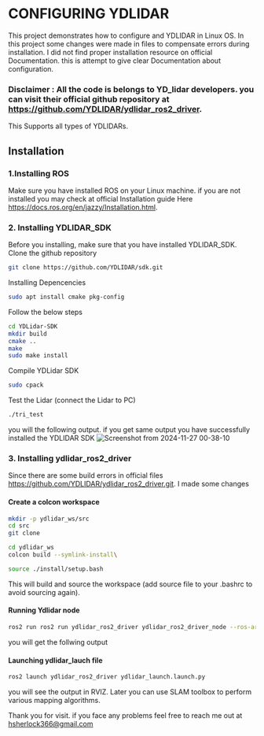
# CONFIGURING YDLIDAR 

This project demonstrates how to configure and YDLIDAR in Linux OS.
In this project some changes were made in files to compensate errors during installation. I did not find proper installation resource on official Documentation. this is attempt to give clear Documentation about configuration.
### Disclaimer : All the code is belongs to YD_lidar developers. you can visit their official github repository at https://github.com/YDLIDAR/ydlidar_ros2_driver.
This Supports all types of YDLIDARs.

## Installation

### 1.Installing ROS
Make sure you have installed ROS on your Linux machine. if you are not installed you may check at official Installation guide Here https://docs.ros.org/en/jazzy/Installation.html. 

### 2. Installing YDLIDAR_SDK
Before you installing, make sure that you have installed YDLIDAR_SDK. Clone the github repository

```bash 
git clone https://github.com/YDLIDAR/sdk.git
```
Installing Depencencies

```bash 
sudo apt install cmake pkg-config
```
Follow the below steps

```bash
cd YDLidar-SDK
mkdir build
cmake ..
make
sudo make install
```
Compile YDLidar SDK

```bash
sudo cpack
```
Test the Lidar (connect the Lidar to PC)

```bash
./tri_test
```
you will the following output. if you get same output you have successfully installed the YDLIDAR SDK
![Screenshot from 2024-11-27 00-38-10](https://github.com/user-attachments/assets/37f281f4-024e-46a9-b01f-ed684797bf9e)

### 3. Installing ydlidar_ros2_driver
Since there are some build errors in official files https://github.com/YDLIDAR/ydlidar_ros2_driver.git. I made some changes

#### Create a colcon workspace
```bash
mkdir -p ydlidar_ws/src
cd src
git clone 

cd ydlidar_ws
colcon build --symlink-install\

source ./install/setup.bash
```
This will build and source the workspace (add source file to your .bashrc to avoid sourcing again).
#### Running Ydlidar node
```bash
ros2 run ros2 run ydlidar_ros2_driver ydlidar_ros2_driver_node --ros-args --params-file src/ydlidar_ros2_driver/params/G2.yaml
```
you will get the follwing output

#### Launching ydlidar_lauch file
```bash
ros2 launch ydlidar_ros2_driver ydlidar_launch.launch.py 
```
you will see the output in RVIZ. 
Later you can use SLAM toolbox to perform various mapping algorithms.

Thank you for visit. if you face any problems feel free to reach me out at hsherlock366@gmail.com
